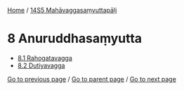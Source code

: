 
[Home](/) / [14S5 Mahāvaggasaṃyuttapāḷi](/tipitaka/14S5.md)

# 8 Anuruddhasaṃyutta

* [8.1 Rahogatavagga](/tipitaka/14S5/8/8.1.md)
* [8.2 Dutiyavagga](/tipitaka/14S5/8/8.2.md)

[Go to previous page](/tipitaka/14S5/7/7.8/7.8.1--10.md) / [Go to parent page](/tipitaka/14S5/0.md) / [Go to next page](/tipitaka/14S5/8/8.1.md)


